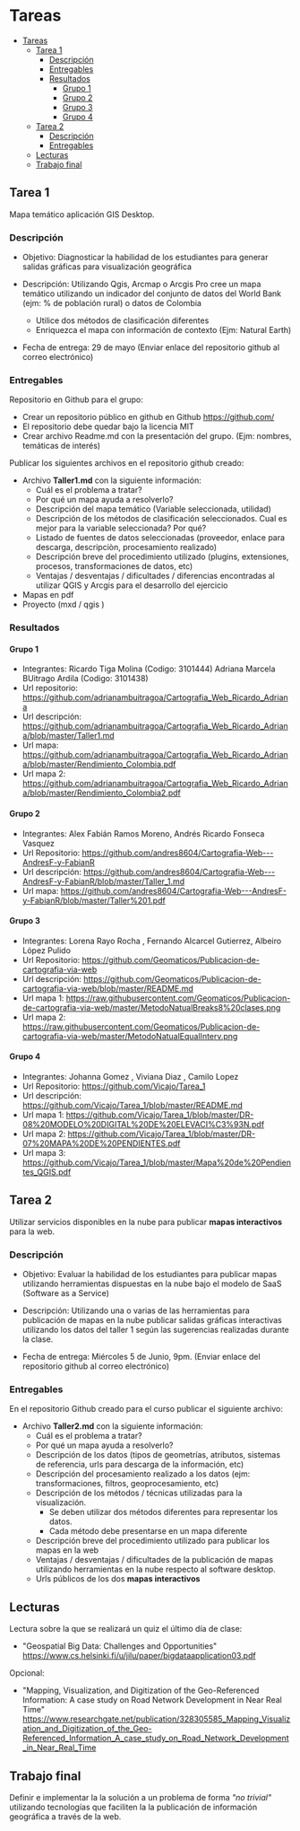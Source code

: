 # Tareas

- [Tareas](#tareas)
  - [Tarea 1](#tarea-1)
    - [Descripción](#descripci%C3%B3n)
    - [Entregables](#entregables)
    - [Resultados](#resultados)
      - [Grupo 1](#grupo-1)
      - [Grupo 2](#grupo-2)
      - [Grupo 3](#grupo-3)
      - [Grupo 4](#grupo-4)
  - [Tarea 2](#tarea-2)
    - [Descripción](#descripci%C3%B3n-1)
    - [Entregables](#entregables-1)
  - [Lecturas](#lecturas)
  - [Trabajo final](#trabajo-final)

## Tarea 1

Mapa temático aplicación GIS Desktop.

### Descripción

* Objetivo: Diagnosticar la habilidad de los estudiantes para generar salidas gráficas para visualización geográfica

* Descripción: Utilizando Qgis, Arcmap o Arcgis Pro cree un mapa temático utilizando un indicador del conjunto de datos del World Bank (ejm: % de población rural) o datos de Colombia
  * Utilice dos métodos de clasificación diferentes
  * Enriquezca el mapa con información de contexto (Ejm: Natural Earth)

* Fecha de entrega: 29 de mayo (Enviar enlace del repositorio github al correo electrónico)


### Entregables

Repositorio en Github para el grupo:
* Crear un repositorio público en github en Github https://github.com/  
* El repositorio debe quedar bajo la licencia  MIT
* Crear archivo Readme.md con la presentación del grupo. (Ejm: nombres, temáticas de interés)


Publicar los siguientes archivos en el repositorio github creado:

* Archivo __Taller1.md__ con la siguiente información:  
  * Cuál es el problema a tratar?
  * Por qué un mapa ayuda a resolverlo?
  * Descripción del mapa temático (Variable seleccionada, utilidad) 
  * Descripción de los métodos de clasificación seleccionados. Cual es mejor para la variable seleccionada? Por qué?
  * Listado de fuentes de datos seleccionadas (proveedor, enlace para descarga, descripciòn, procesamiento realizado)
  * Descripción breve del procedimiento utilizado (plugins, extensiones, procesos, transformaciones de datos, etc)
  * Ventajas / desventajas / dificultades / diferencias encontradas al utilizar QGIS y Arcgis para el desarrollo del ejercicio 
* Mapas en pdf
* Proyecto (mxd / qgis )


### Resultados

#### Grupo 1

* Integrantes: Ricardo Tiga Molina (Codigo: 3101444) Adriana Marcela BUitrago Ardila (Codigo: 3101438)
* Url repositorio: https://github.com/adrianambuitragoa/Cartografia_Web_Ricardo_Adriana  
* Url descripción: https://github.com/adrianambuitragoa/Cartografia_Web_Ricardo_Adriana/blob/master/Taller1.md
* Url mapa: https://github.com/adrianambuitragoa/Cartografia_Web_Ricardo_Adriana/blob/master/Rendimiento_Colombia.pdf
* Url mapa 2: https://github.com/adrianambuitragoa/Cartografia_Web_Ricardo_Adriana/blob/master/Rendimiento_Colombia2.pdf

#### Grupo 2

* Integrantes: Alex Fabián Ramos Moreno, Andrés Ricardo Fonseca Vasquez
* Url Repositorio: https://github.com/andres8604/Cartografia-Web---AndresF-y-FabianR
* Url descripción: https://github.com/andres8604/Cartografia-Web---AndresF-y-FabianR/blob/master/Taller_1.md
* Url mapa: https://github.com/andres8604/Cartografia-Web---AndresF-y-FabianR/blob/master/Taller%201.pdf

#### Grupo 3

* Integrantes: Lorena Rayo Rocha ,  Fernando Alcarcel Gutierrez, Albeiro López Pulido 
* Url Repositorio: https://github.com/Geomaticos/Publicacion-de-cartografia-via-web
* Url descripción: https://github.com/Geomaticos/Publicacion-de-cartografia-via-web/blob/master/README.md
* Url mapa 1: https://raw.githubusercontent.com/Geomaticos/Publicacion-de-cartografia-via-web/master/MetodoNatualBreaks8%20clases.png
* Url mapa 2: https://raw.githubusercontent.com/Geomaticos/Publicacion-de-cartografia-via-web/master/MetodoNatualEqualInterv.png

#### Grupo 4

* Integrantes: Johanna Gomez , Viviana Diaz ,  Camilo Lopez 
* Url Repositorio: https://github.com/Vicajo/Tarea_1
* Url descripción: https://github.com/Vicajo/Tarea_1/blob/master/README.md
* Url mapa 1: https://github.com/Vicajo/Tarea_1/blob/master/DR-08%20MODELO%20DIGITAL%20DE%20ELEVACI%C3%93N.pdf
* Url mapa 2: https://github.com/Vicajo/Tarea_1/blob/master/DR-07%20MAPA%20DE%20PENDIENTES.pdf
* Url mapa 3: https://github.com/Vicajo/Tarea_1/blob/master/Mapa%20de%20Pendientes_QGIS.pdf




## Tarea 2

Utilizar servicios disponibles en la nube para publicar **mapas interactivos** para la web.


### Descripción

* Objetivo: Evaluar la habilidad de los estudiantes para publicar mapas utilizando herramientas dispuestas en la nube bajo el modelo de SaaS (Software as a Service)

* Descripción: Utilizando una o varias de las herramientas para publicación de mapas en la nube publicar salidas gráficas interactivas utilizando los datos del taller 1 según las sugerencias realizadas durante la clase.

* Fecha de entrega: Miércoles 5 de Junio, 9pm. (Enviar enlace del repositorio github al correo electrónico)


### Entregables

En el repositorio  Github creado para el curso publicar el  siguiente archivo:

* Archivo __Taller2.md__ con la siguiente información:  
  * Cuál es el problema a tratar?
  * Por qué un mapa ayuda a resolverlo?
  * Descripción de los datos (tipos de geometrías, atributos, sistemas de referencia, urls para descarga de la información, etc) 
  * Descripción del procesamiento realizado a los datos (ejm: transformaciones, filtros, geoprocesamiento, etc)
  * Descripción de los métodos / técnicas utilizadas para la visualización. 
    * Se deben utilizar dos métodos diferentes para representar los datos.
    * Cada método debe presentarse en un mapa diferente
  * Descripción breve del procedimiento utilizado para publicar los mapas en la web
  * Ventajas / desventajas / dificultades de la publicación de mapas utilizando herramientas en la nube respecto al software desktop.
  * Urls públicos de los dos **mapas interactivos**




## Lecturas

Lectura sobre la que se realizará un quiz el último día de clase:
* "Geospatial Big Data: Challenges and Opportunities" https://www.cs.helsinki.fi/u/jilu/paper/bigdataapplication03.pdf


Opcional:

* "Mapping, Visualization, and Digitization of the Geo-Referenced Information: A case study on Road Network Development in Near Real Time" https://www.researchgate.net/publication/328305585_Mapping_Visualization_and_Digitization_of_the_Geo-Referenced_Information_A_case_study_on_Road_Network_Development_in_Near_Real_Time 


## Trabajo final

Definir e implementar la la solución a un problema de forma  _"no trivial"_ utilizando tecnologías que faciliten la la publicación de información geográfica a través de la web.  


